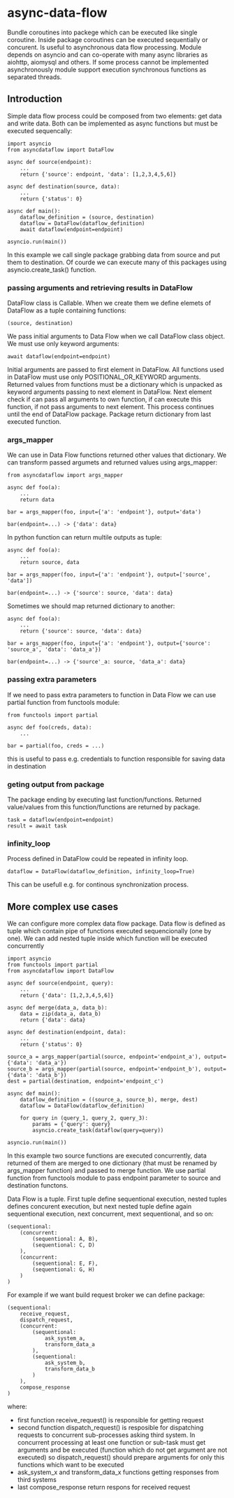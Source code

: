 # async-data-flow
Bundle coroutines into packege which can be executed like single coroutine. Inside package coroutines can be executed sequentially or concurent. Is useful to asynchronous data flow processing. Module depends on asyncio and can co-operate with many async libraries as aiohttp, aiomysql and others. If some process cannot be implemented asynchronously module support execution synchronous functions as separated threads. 

## Introduction
Simple data flow process could be composed from two elements: get data and write data. Both can be implemented as async functions but must be executed sequencally:

    import asyncio
    from asyncdataflow import DataFlow

    async def source(endpoint):
        ...
        return {'source': endpoint, 'data': [1,2,3,4,5,6]}

    async def destination(source, data):
        ...
        return {'status': 0}

    async def main():
        dataflow_definition = (source, destination)
        dataflow = DataFlow(dataflow_definition)
        await dataflow(endpoint=endpoint)

    asyncio.run(main())

In this example we call single package grabbing data from source and put them to destination. Of courde we can execute many of this packages using asyncio.create_task() function.

### passing arguments and retrieving results in DataFlow

DataFlow class is Callable. When we create them we define elemets of DataFlow as a tuple containing functions:

    (source, destination)

We pass initial arguments to Data Flow when we call DataFlow class object. We must use only keyword arguments:

    await dataflow(endpoint=endpoint) 
    
Initial arguments are passed to first element in DataFlow. All functions used in DataFlow must use only POSITIONAL_OR_KEYWORD arguments. Returned values from functions must be a dictionary which is unpacked as keyword arguments passing to next element in DataFlow. Next element check if can pass all arguments to own function, if can execute this function, if not pass arguments to next element. This process continues until the end of DataFlow package. Package return dictionary from last executed function.

### args_mapper

We can use in Data Flow functions returned other values that dictionary. We can transform passed argumets and returned values using args_mapper:

    from asyncdataflow import args_mapper

    async def foo(a):
        ...
        return data

    bar = args_mapper(foo, input={'a': 'endpoint'}, output='data')  

    bar(endpoint=...) -> {'data': data}

In python function can return multile outputs as tuple:

    async def foo(a):
        ...
        return source, data

    bar = args_mapper(foo, input={'a': 'endpoint'}, output=['source', 'data'])  

    bar(endpoint=...) -> {'source': source, 'data': data}

Sometimes we should map returned dictionary to another:

    async def foo(a):
        ...
        return {'source': source, 'data': data}

    bar = args_mapper(foo, input={'a': 'endpoint'}, output={'source': 'source_a', 'data': 'data_a'})  

    bar(endpoint=...) -> {'source'_a: source, 'data_a': data}

### passing extra parameters

If we need to pass extra parameters to function in Data Flow we can use partial function from functools module:

    from functools import partial

    async def foo(creds, data):
        ...

    bar = partial(foo, creds = ...)

this is useful to pass e.g. credentials to function responsible for saving data in destination

### geting output from package

The package ending by executing last function/functions. Returned value/values from this function/functions are returned by package.

    task = dataflow(endpoint=endpoint)
    result = await task

### infinity_loop

Process defined in DataFlow could be repeated in infinity loop.

    dataflow = DataFlow(dataflow_definition, infinity_loop=True)

This can be usefull e.g. for continous synchronization process.

## More complex use cases

We can configure more complex data flow package. Data flow is defined as tuple which contain pipe of functions executed sequencionally (one by one). We can add nested tuple inside which function will be executed concurrently

    import asyncio
    from functools import partial
    from asyncdataflow import DataFlow

    async def source(endpoint, query):
        ...
        return {'data': [1,2,3,4,5,6]}

    async def merge(data_a, data_b):
        data = zip(data_a, data_b)
        return {'data': data}

    async def destination(endpoint, data):
        ...
        return {'status': 0}

    source_a = args_mapper(partial(source, endpoint='endpoint_a'), output={'data': 'data_a'})  
    source_b = args_mapper(partial(source, endpoint='endpoint_b'), output={'data': 'data_b'})  
    dest = partial(destinatiom, endpoint='endpoint_c')

    async def main():
        dataflow_definition = ((source_a, source_b), merge, dest)
        dataflow = DataFlow(dataflow_definition)

        for query in (query_1, query_2, query_3):
            params = {'query': query}
            asyncio.create_task(dataflow(query=query))

    asyncio.run(main())

In this example two source functions are executed concurrently, data returned of them are merged to one dictionary (that must be renamed by args_mapper function) and passed to merge function. We use partial function from functools module to pass endpoint parameter to source and destination functons.

Data Flow is a tuple. First tuple define sequentional execution, nested tuples defines concurent execution, but next nested tuple define again sequentional execution, next concurrent, mext sequentional, and so on:

    (sequentional: 
        (concurrent: 
            (sequentional: A, B), 
            (sequentional: C, D)
        ), 
        (concurrent: 
            (sequentional: E, F), 
            (sequentional: G, H)
        )
    )

For example if we want build request broker we can define package:

    (sequentional: 
        receive_request,
        dispatch_request,
        (concurrent: 
            (sequentional: 
                ask_system_a,
                transform_data_a
            ), 
            (sequentional: 
                ask_system_b,
                transform_data_b
            )
        ), 
        compose_response
    )

where:
- first function receive_request() is responsible for getting request
- second function dispatch_request() is resposible for dispatching requests to concurrent sub-processes asking third system. In concurrent processing at least one function or sub-task must get arguments and be executed (function which do not get argument are not executed) so dispatch_request() should prepare arguments for only this functions which want to be executed
- ask_system_x and transform_data_x functions getting responses from third systems
- last compose_response return respons for received request


